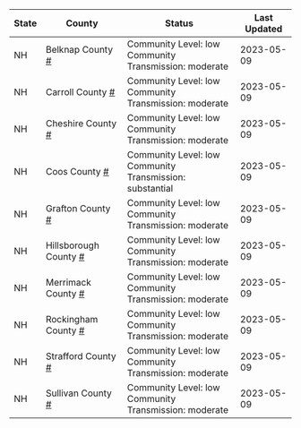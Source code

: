 State | County | Status | Last Updated
--- | --- | --- | --- 
NH | Belknap County <a href="#belknap_county">#</a> | <a name="belknap_county"></a>Community Level: low<br/>Community Transmission: moderate | 2023-05-09
NH | Carroll County <a href="#carroll_county">#</a> | <a name="carroll_county"></a>Community Level: low<br/>Community Transmission: moderate | 2023-05-09
NH | Cheshire County <a href="#cheshire_county">#</a> | <a name="cheshire_county"></a>Community Level: low<br/>Community Transmission: moderate | 2023-05-09
NH | Coos County <a href="#coos_county">#</a> | <a name="coos_county"></a>Community Level: low<br/>Community Transmission: substantial | 2023-05-09
NH | Grafton County <a href="#grafton_county">#</a> | <a name="grafton_county"></a>Community Level: low<br/>Community Transmission: moderate | 2023-05-09
NH | Hillsborough County <a href="#hillsborough_county">#</a> | <a name="hillsborough_county"></a>Community Level: low<br/>Community Transmission: moderate | 2023-05-09
NH | Merrimack County <a href="#merrimack_county">#</a> | <a name="merrimack_county"></a>Community Level: low<br/>Community Transmission: moderate | 2023-05-09
NH | Rockingham County <a href="#rockingham_county">#</a> | <a name="rockingham_county"></a>Community Level: low<br/>Community Transmission: moderate | 2023-05-09
NH | Strafford County <a href="#strafford_county">#</a> | <a name="strafford_county"></a>Community Level: low<br/>Community Transmission: moderate | 2023-05-09
NH | Sullivan County <a href="#sullivan_county">#</a> | <a name="sullivan_county"></a>Community Level: low<br/>Community Transmission: moderate | 2023-05-09
